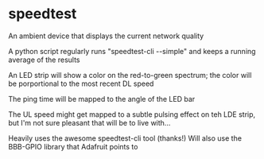 speedtest
=========

An ambient device that displays the current network quality

A python script regularly runs "speedtest-cli --simple" and keeps a running average of the results

An LED strip will show a color on the red-to-green spectrum; the color will be porportional to the most recent DL speed

The ping time will be mapped to the angle of the LED bar

The UL speed might get mapped to a subtle pulsing effect on teh LDE strip, but I'm not sure pleasant that will be to live with...

Heavily uses the awesome speedtest-cli tool (thanks!)
Will also use the BBB-GPIO library that Adafruit points to

